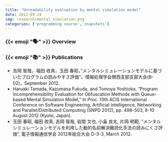 ```yaml
---
title: "Unreadability evaluation by mental simulation model"
date: 2012-09-24
img: research/mental_simulation.png
categories: ['programming course','snapshots']
---
```


### {{< emoji ":speaking_head:" >}} Overview



### {{< emoji ":books:" >}} Publications

* 吉岡 智哉，福田 收真，玉田 春昭，”メンタルシミュレーションモデルに基づいたプログラムの読みやすさ評価”，情報処理学会関西支部支部大会(B-02)，September 2012.
* Haruaki Tamada, Kazumasa Fukuda, and Tomoya Yoshioka, “Program Incomprehensibility Evaluation for Obfuscation Methods with Queue-based Mental Simulation Model,” In Proc. 13th ACIS International Conference on Software Engineering, Artificial Intelligence, Networking and Parallel/Distributed Computing (SNPD 2012), pp. 498–503, 8-10 August 2012 (Kyoto, Japan).
* 玉田 春昭, 福田 收真, 吉岡 智哉, 岩間 文也, 小畠 良太, 片岡 明範, “メンタルシミュレーションモデルを利用した動的名前解決難読化手法の読みにくさ評価”, 電子情報通信学会 2012年総合大会 D-3-3, March 2012.

